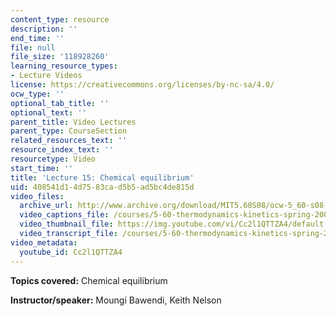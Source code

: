 ```yaml
---
content_type: resource
description: ''
end_time: ''
file: null
file_size: '118928260'
learning_resource_types:
- Lecture Videos
license: https://creativecommons.org/licenses/by-nc-sa/4.0/
ocw_type: ''
optional_tab_title: ''
optional_text: ''
parent_title: Video Lectures
parent_type: CourseSection
related_resources_text: ''
resource_index_text: ''
resourcetype: Video
start_time: ''
title: 'Lecture 15: Chemical equilibrium'
uid: 408541d1-4d75-83ca-d5b5-ad5bc4de815d
video_files:
  archive_url: http://www.archive.org/download/MIT5.60S08/ocw-5_60-s08-lec15_300k.mp4
  video_captions_file: /courses/5-60-thermodynamics-kinetics-spring-2008/5981dc2013ee58a2929234ff90479851_Cc2l1QTTZA4.vtt
  video_thumbnail_file: https://img.youtube.com/vi/Cc2l1QTTZA4/default.jpg
  video_transcript_file: /courses/5-60-thermodynamics-kinetics-spring-2008/5f828a09e32e75ee2e9f0b812223ad8a_Cc2l1QTTZA4.pdf
video_metadata:
  youtube_id: Cc2l1QTTZA4
---
```


**Topics covered:** Chemical equilibrium

**Instructor/speaker:** Moungi Bawendi, Keith Nelson

